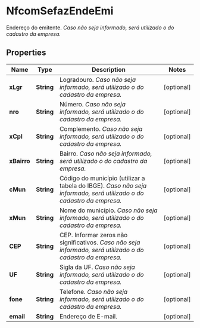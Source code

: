 

# NfcomSefazEndeEmi

Endereço do emitente.    *Caso não seja informado, será utilizado o do cadastro da empresa.*

## Properties

| Name | Type | Description | Notes |
|------------ | ------------- | ------------- | -------------|
|**xLgr** | **String** | Logradouro.    *Caso não seja informado, será utilizado o do cadastro da empresa.* |  [optional] |
|**nro** | **String** | Número.    *Caso não seja informado, será utilizado o do cadastro da empresa.* |  [optional] |
|**xCpl** | **String** | Complemento.    *Caso não seja informado, será utilizado o do cadastro da empresa.* |  [optional] |
|**xBairro** | **String** | Bairro.    *Caso não seja informado, será utilizado o do cadastro da empresa.* |  [optional] |
|**cMun** | **String** | Código do município (utilizar a tabela do IBGE).    *Caso não seja informado, será utilizado o do cadastro da empresa.* |  [optional] |
|**xMun** | **String** | Nome do município.    *Caso não seja informado, será utilizado o do cadastro da empresa.* |  [optional] |
|**CEP** | **String** | CEP.  Informar zeros não significativos.    *Caso não seja informado, será utilizado o do cadastro da empresa.* |  [optional] |
|**UF** | **String** | Sigla da UF.    *Caso não seja informado, será utilizado o do cadastro da empresa.* |  [optional] |
|**fone** | **String** | Telefone.    *Caso não seja informado, será utilizado o do cadastro da empresa.* |  [optional] |
|**email** | **String** | Endereço de E-mail. |  [optional] |



